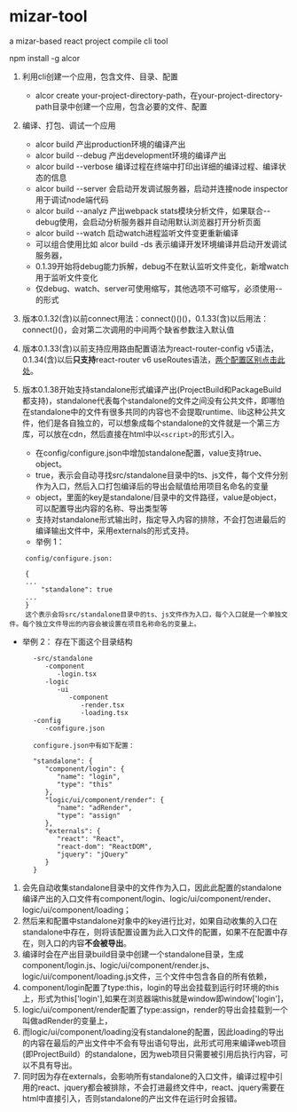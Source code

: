 # mizar-tool
a mizar-based react project compile cli tool

npm install -g alcor

1. 利用cli创建一个应用，包含文件、目录、配置
   * alcor create your-project-directory-path，在your-project-directory-path目录中创建一个应用，包含必要的文件、配置

2. 编译、打包、调试一个应用
   * alcor build  产出production环境的编译产出
   * alcor build --debug  产出development环境的编译产出
   * alcor build --verbose  编译过程在终端中打印出详细的编译过程、编译状态的信息
   * alcor build --server  会启动开发调试服务器，启动并连接node inspector用于调试node端代码
   * alcor build --analyz  产出webpack stats模块分析文件，如果联合--debug使用，会启动分析服务器并自动用默认浏览器打开分析页面
   * alcor build --watch  启动watch进程监听文件变更重新编译
   * 可以组合使用比如 alcor build -ds 表示编译开发环境编译并启动开发调试服务器，
   * 0.1.39开始将debug能力拆解，debug不在默认监听文件变化，新增watch用于监听文件变化
   * 仅debug、watch、server可使用缩写，其他选项不可缩写，必须使用--的形式

3. 版本0.1.32(含)以前connect用法：connect()()()，0.1.33(含)以后用法：connect()()，会对第二次调用的中间两个缺省参数注入默认值

4. 版本0.1.33(含)以前支持应用路由配置语法为react-router-config v5语法，0.1.34(含)以后**只支持**react-router v6 useRoutes语法，[两个配置区别点击此处](https://reactrouter.com/docs/en/v6/upgrading/v5#use-useroutes-instead-of-react-router-config)。

5. 版本0.1.38开始支持standalone形式编译产出(ProjectBuild和PackageBuild都支持)，standalone代表每个standalone的文件之间没有公共文件，即哪怕在standalone中的文件有很多共同的内容也不会提取runtime、lib这种公共文件，他们是各自独立的，可以想象成每个standalone的文件就是一个第三方库，可以放在cdn，然后直接在html中以```<script>```的形式引入。
   * 在config/configure.json中增加standalone配置，value支持true、object。
   * true，表示会自动寻找src/standalone目录中的ts、js文件，每个文件分别作为入口，然后入口打包编译后的导出会赋值给用项目名命名的变量
   * object，里面的key是standalone/目录中的文件路径，value是object，可以配置导出内容的名称、导出类型等
   * 支持对standalone形式输出时，指定导入内容的排除，不会打包进最后的编译输出文件中，采用externals的形式支持。
   * 举例 1：
```
    config/configure.json:

    {
    ...
        "standalone": true
    ...
    }
    这个表示会将src/standalone目录中的ts、js文件作为入口，每个入口就是一个单独文件。每个独立文件导出的内容会被设置在项目名称命名的变量上。
```
   * 举例 2：
    存在下面这个目录结构 
```
      -src/standalone
         -component
            -login.tsx
         -logic
            -ui
               -component
                  -render.tsx
                  -loading.tsx
      -config
         -configure.json
      
      configure.json中有如下配置：

      "standalone": {
         "component/login": {
            "name": "login",
            "type": "this"
         },
         "logic/ui/component/render": {
            "name": "adRender",
            "type": "assign"
         },
         "externals": {
            "react": "React",
            "react-dom": "ReactDOM",
            "jquery": "jQuery"
         }
      }
```
   1. 会先自动收集standalone目录中的文件作为入口，因此此配置的standalone编译产出的入口文件有component/login、logic/ui/component/render、logic/ui/component/loading；
   2. 然后来和配置中standalone对象中的key进行比对，如果自动收集的入口在standalone中存在，则将该配置设置为此入口文件的配置，如果不在配置中存在，则入口的内容**不会被导出**。
   3. 编译时会在产出目录build目录中创建一个standalone目录，生成component/login.js、logic/ui/component/render.js、logic/ui/component/loading.js文件，三个文件中包含各自的所有依赖，
   4. component/login配置了type:this，login的导出会挂载到运行时环境的this上，形式为this['login'],如果在浏览器端this就是window即window['login']，
   5. logic/ui/component/render配置了type:assign，render的导出会挂载到一个叫做adRender的变量上，
   6. 而logic/ui/component/loading没有standalone的配置，因此loading的导出的内容在最后的产出文件中不会有导出语句导出，此形式可用来编译web项目(即ProjectBuild）的standalone，因为web项目只需要被引用后执行内容，可以不具有导出。
   7. 同时因为存在externals，会影响所有standalone的入口文件，编译过程中引用的react、jquery都会被排除，不会打进最终文件中，react、jquery需要在html中直接引入，否则standalone的产出文件在运行时会报错。
